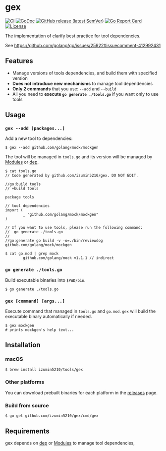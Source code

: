 # gex

[![CI](https://github.com/izumin5210/gex/workflows/CI/badge.svg)](https://github.com/izumin5210/gex/actions?workflow=CI)
[![GoDoc](https://godoc.org/github.com/izumin5210/gex?status.svg)](https://godoc.org/github.com/izumin5210/gex)
[![GitHub release (latest SemVer)](https://img.shields.io/github/v/release/izumin5210/gex)](https://github.com/izumin5210/gex/releases/latest)
[![Go Report Card](https://goreportcard.com/badge/github.com/izumin5210/gex)](https://goreportcard.com/report/github.com/izumin5210/gex)
[![License](https://img.shields.io/github/license/izumin5210/gex.svg)](./LICENSE)

The implementation of clarify best practice for tool dependencies.

See https://github.com/golang/go/issues/25922#issuecomment-412992431


## Features

- Manage versions of tools dependencies, and build them with specified version
- **Does not introduce new mechanisms** to manage tool dependencies
- **Only 2 commands** that you use: `--add` and `--build`
- All you need to **execute `go generate ./tools.go`** if you want only to use tools


## Usage

### `gex --add [packages...]`
Add a new tool to dependencies:

```
$ gex --add github.com/golang/mock/mockgen
```

The tool will be managed in `tools.go` and its version will be managed by [Modules](https://github.com/golang/go/wiki/Modules) or [dep](https://golang.github.io/dep/).

```
$ cat tools.go
// Code generated by github.com/izumin5210/gex. DO NOT EDIT.

//go:build tools
// +build tools

package tools

// tool dependencies
import (
        _ "github.com/golang/mock/mockgen"
)

// If you want to use tools, please run the following command:
//  go generate ./tools.go
//
//go:generate go build -v -o=./bin/reviewdog github.com/golang/mock/mockgen

$ cat go.mod | grep mock
        github.com/golang/mock v1.1.1 // indirect
```


### `go generate ./tools.go`
Build executable binaries into `$PWD/bin`.

```
$ go generate ./tools.go
```


### `gex [command] [args...]`
Execute command that managed in `tools.go` and `go.mod`.
`gex` will build the executable binary automatically if needed.

```
$ gex mockgen
# prints mockgen's help text...
```


## Installation

### macOS

```console
$ brew install izumin5210/tools/gex
```

### Other platforms

You can download prebuilt binaries for each platform in the [releases](https://github.com/izumin5210/gex/releases) page.

### Build from source

```console
$ go get github.com/izumin5210/gex/cmd/gex
```


## Requirements

gex depends on [dep](https://golang.github.io/dep/) or [Modules](https://github.com/golang/go/wiki/Modules) to manage tool dependencies,
